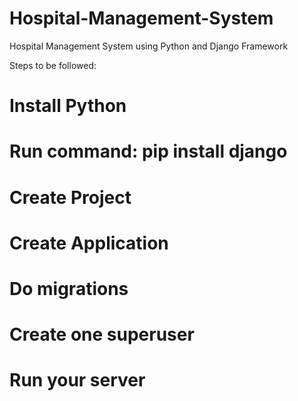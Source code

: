 # Hospital-Management-System
Hospital Management System using Python and Django Framework


Steps to be followed:
# Install Python
# Run command: pip install django
# Create Project
# Create Application
# Do migrations
# Create one superuser
# Run your server
